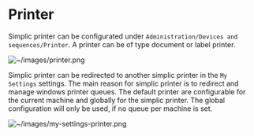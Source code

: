 # Printer

Simplic printer can be configurated under `Administration/Devices and sequences/Printer`. A printer can be of type document or label printer.

![~/images/printer.png](~/images/printer.png)

Simplic printer can be redirected to another simplic printer in the `My Settings` settings. The main reason for simplic printer is to redirect and manage windows printer queues.
The default printer are configurable for the current machine and globally for the simplic printer. The global configuration will only be used, if no queue per machine is set.

![~/images/my-settings-printer.png](~/images/my-settings-printer.png)